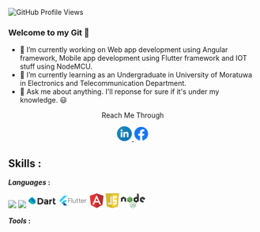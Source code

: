 ![GitHub Profile Views](https://komarev.com/ghpvc/?username=ViduraErandika&color=blue&style=plastic)
### Welcome to my Git 🙋‍




- 🔭 I’m currently working on Web app development using Angular framework, Mobile app development using Flutter framework and IOT stuff using NodeMCU.
- 🌱 I’m currently learning as an Undergraduate in University of Moratuwa in Electronics and Telecommunication Department.
- 💬 Ask me about anything. I'll reponse for sure if it's under my knowledge. 😃

<p align="center">Reach Me Through</p>
<p align="center">
<a href="https://www.linkedin.com/in/vidura-erandika-5aa4b21a0/">
        <img height="30" src="https://github.com/ViduraErandika/ViduraErandika/blob/main/Logos/linkedin.svg" />
</a> 
<a href="https://www.facebook.com/PrinceVidura">
       <img height="30" src="https://github.com/ViduraErandika/ViduraErandika/blob/main/Logos/facebook.png" />
</a>
   
</p>
</p>

## Skills  :

***Languages*  :**
<p> 
<code><img height="30" src="https://upload.wikimedia.org/wikipedia/commons/c/c3/Python-logo-notext.svg"></code>
<code><img height="30" src="https://upload.wikimedia.org/wikipedia/commons/2/21/Matlab_Logo.png"></code>
<code><img height="30" src="https://github.com/ViduraErandika/ViduraErandika/blob/main/Logos/dart.png"></code>
<code><img height="30" src="https://github.com/ViduraErandika/ViduraErandika/blob/main/Logos/flutter.svg"></code>
<code><img height="30" src="https://github.com/ViduraErandika/ViduraErandika/blob/main/Logos/angular.svg"></code>
<code><img height="30" src="https://github.com/ViduraErandika/ViduraErandika/blob/main/Logos/javascript.svg"></code>
<code><img height="30" src="https://github.com/ViduraErandika/ViduraErandika/blob/main/Logos/nodeJs.svg"></code>
</p>

***Tools*  :**
